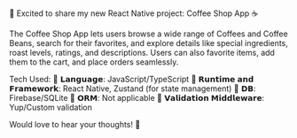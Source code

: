  🚀 Excited to share my new React Native project: Coffee Shop App ☕

The Coffee Shop App lets users browse a wide range of Coffees and Coffee Beans, search for their favorites, and explore details like special ingredients, roast levels, ratings, and descriptions. Users can also favorite items, add them to the cart, and place orders seamlessly.

Tech Used:
🔹 𝗟𝗮𝗻𝗴𝘂𝗮𝗴𝗲: JavaScript/TypeScript
🔹 𝗥𝘂𝗻𝘁𝗶𝗺𝗲 𝗮𝗻𝗱 𝗙𝗿𝗮𝗺𝗲𝘄𝗼𝗿𝗸: React Native, Zustand (for state management)
🔹 𝗗𝗕: Firebase/SQLite
🔹 𝗢𝗥𝗠: Not applicable
🔹 𝗩𝗮𝗹𝗶𝗱𝗮𝘁𝗶𝗼𝗻 𝗠𝗶𝗱𝗱𝗹𝗲𝘄𝗮𝗿𝗲: Yup/Custom validation

  

Would love to hear your thoughts! 🌟






